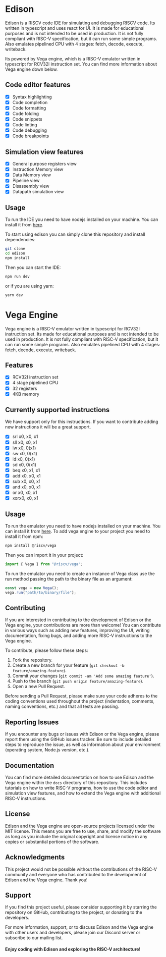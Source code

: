 # Edison

Edison is a RISCV code IDE for simulating and debugging RISCV code. Its written in typescript and uses react for UI. It is made for educational purposes and is not intended to be used in production. It is not fully compliant with RISC-V specification, but it can run some simple programs. Also emulates pipelined CPU with 4 stages: fetch, decode, execute, writeback.

Its powered by Vega engine, which is a RISC-V emulator written in typescript for RCV32I instruction set. You can find more information about Vega engine down below.

## Code editor features

- [x] Syntax highlighting
- [x] Code completion
- [x] Code formatting
- [x] Code folding
- [x] Code snippets
- [x] Code linting
- [x] Code debugging
- [x] Code breakpoints

## Simulation view features

- [x] General purpose registers view
- [x] Instruction Memory view
- [x] Data Memory view
- [x] Pipeline view
- [x] Disassembly view
- [x] Datapath simulation view

## Usage

To run the IDE you need to have nodejs installed on your machine. You can install it from [here](https://nodejs.org/en/).

To start using edison you can simply clone this repository and install dependencies:

```bash
git clone
cd edison
npm install
```

Then you can start the IDE:

```bash
npm run dev
```

or if you are using yarn:

```bash
yarn dev
```
# Vega Engine

Vega engine is a RISC-V emulator written in typescript for RCV32I instruction set. Its made for educational purposes and is not intended to be used in production. It is not fully compliant with RISC-V specification, but it can run some simple programs. Also emulates pipelined CPU with 4 stages: fetch, decode, execute, writeback.

## Features

- [x] RCV32I instruction set
- [x] 4 stage pipelined CPU
- [x] 32 registers
- [x] 4KB memory

## Currently supported instructions

We have support only for this instructions. If you want to contribute adding new instructions it will be a great support.

- [x] srl x0, x0, x1
- [x] sll x0, x0, x1
- [x] lw x0, 0(x1)
- [x] sw x0, 0(x1)
- [x] ld x0, 0(x1)
- [x] sd x0, 0(x1)
- [x] beq x0, x1, x1
- [x] add x0, x0, x1
- [x] sub x0, x0, x1
- [x] and x0, x0, x1
- [x] or x0, x0, x1
- [x] xorx0, x0, x1

## Usage

To run the emulator you need to have nodejs installed on your machine. You can install it from [here](https://nodejs.org/en/).
To add vega engine to your project you need to install it from npm:

```bash
npm install @riscv/vega
```

Then you can import it in your project:

```javascript
import { Vega } from "@riscv/vega";
```

To run the emulator you need to create an instance of Vega class use the run method passing the path to the binary file as an argument:

```javascript
const vega = new Vega();
vega.run("path/to/binary/file");
```
## Contributing

If you are interested in contributing to the development of Edison or the Vega engine, your contributions are more than welcome! You can contribute in various ways such as adding new features, improving the UI, writing documentation, fixing bugs, and adding more RISC-V instructions to the Vega engine.

To contribute, please follow these steps:

1. Fork the repository.
2. Create a new branch for your feature (`git checkout -b feature/amazing-feature`).
3. Commit your changes (`git commit -am 'Add some amazing feature'`).
4. Push to the branch (`git push origin feature/amazing-feature`).
5. Open a new Pull Request.

Before sending a Pull Request, please make sure your code adheres to the coding conventions used throughout the project (indentation, comments, naming conventions, etc.) and that all tests are passing.

## Reporting Issues

If you encounter any bugs or issues with Edison or the Vega engine, please report them using the GitHub issues tracker. Be sure to include detailed steps to reproduce the issue, as well as information about your environment (operating system, Node.js version, etc.).

## Documentation

You can find more detailed documentation on how to use Edison and the Vega engine within the `docs` directory of this repository. This includes tutorials on how to write RISC-V programs, how to use the code editor and simulation view features, and how to extend the Vega engine with additional RISC-V instructions.

## License

Edison and the Vega engine are open-source projects licensed under the MIT license. This means you are free to use, share, and modify the software as long as you include the original copyright and license notice in any copies or substantial portions of the software.

## Acknowledgments

This project would not be possible without the contributions of the RISC-V community and everyone who has contributed to the development of Edison and the Vega engine. Thank you!

## Support

If you find this project useful, please consider supporting it by starring the repository on GitHub, contributing to the project, or donating to the developers.

For more information, support, or to discuss Edison and the Vega engine with other users and developers, please join our Discord server or subscribe to our mailing list.

#### Enjoy coding with Edison and exploring the RISC-V architecture!
